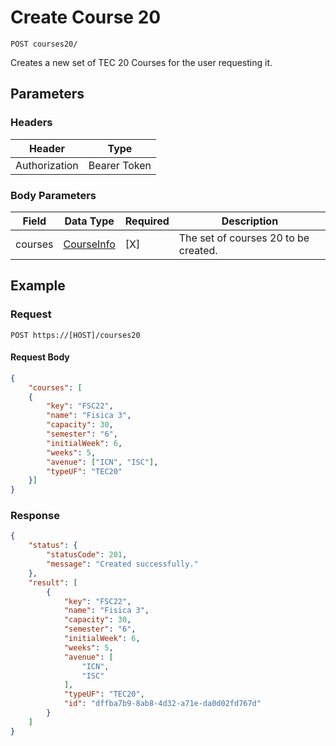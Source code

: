 # Create Course 20

    POST courses20/
    
Creates a new set of TEC 20 Courses for the user requesting it.

## Parameters

### Headers
Header | Type
--- | ---
Authorization | Bearer Token

### Body Parameters

Field | Data Type | Required | Description
--- | --- | --- | ---
courses | [CourseInfo][] | [X] | The set of courses 20 to be created.

## Example
### Request

    POST https://[HOST]/courses20

#### Request Body    
```json
{
    "courses": [
    {
        "key": "FSC22",
        "name": "Fisica 3",
        "capacity": 30,
        "semester": "6",
        "initialWeek": 6,
        "weeks": 5,
        "avenue": ["ICN", "ISC"],
        "typeUF": "TEC20"
    }]
}
```

### Response
``` json
{
    "status": {
        "statusCode": 201,
        "message": "Created successfully."
    },
    "result": [
        {
            "key": "FSC22",
            "name": "Fisica 3",
            "capacity": 30,
            "semester": "6",
            "initialWeek": 6,
            "weeks": 5,
            "avenue": [
                "ICN",
                "ISC"
            ],
            "typeUF": "TEC20",
            "id": "dffba7b9-8ab8-4d32-a71e-da0d02fd767d"
        }
    ]
}
```

[CourseInfo]: /server/api-docs/courses/CourseInfo.md